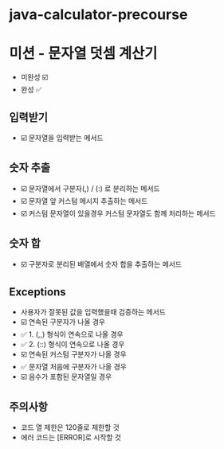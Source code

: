 # java-calculator-precourse

# 미션 - 문자열 덧셈 계산기

- 미완성 ☑️
- 완성 ✅

## 입력받기
- ☑️ 문자열을 입력받는 메서드

## 숫자 추출
- ☑️ 문자열에서 구분자(,) / (:) 로 분리하는 메서드
- ☑️ 문자열 앞 커스텀 메시지 추출하는 메서드
- ☑️ 커스텀 문자열이 있을경우 커스텀 문자열도 함께 처리하는 메서드

## 숫자 합
- ☑️ 구분자로 분리된 배열에서 숫자 합을 추출하는 메서드

## Exceptions
- 사용자가 잘못된 값을 입력했을때 검증하는 메서드 
- ☑️ 연속된 구분자가 나올 경우 
- ✅️ 1. (,,) 형식이 연속으로 나올 경우
- ✅️ 2. (::) 형식이 연속으로 나올 경우
- ☑️ 연속된 커스텀 구분자가 나올 경우
- ✅️ 문자열 처음에 구분자가 나올 경우
- ☑️ 음수가 포함된 문자열일 경우


## 주의사항
- 코드 열 제한은 120줄로 제한할 것
- 에러 코드는 [ERROR]로 시작할 것

